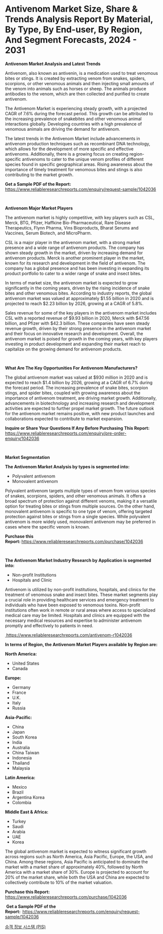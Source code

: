 <p><h1>Antivenom Market Size, Share & Trends Analysis Report By Material, By Type, By End-user, By Region, And Segment Forecasts, 2024 - 2031</h1></p><p><strong>Antivenom Market Analysis and Latest Trends</strong></p>
<p><p>Antivenom, also known as antivenin, is a medication used to treat venomous bites or stings. It is created by extracting venom from snakes, spiders, scorpions, or other venomous animals and then injecting small amounts of the venom into animals such as horses or sheep. The animals produce antibodies to the venom, which are then collected and purified to create antivenom.</p><p>The Antivenom Market is experiencing steady growth, with a projected CAGR of 7.6% during the forecast period. This growth can be attributed to the increasing prevalence of snakebites and other venomous animal interactions globally. Developing countries with a high prevalence of venomous animals are driving the demand for antivenom.</p><p>The latest trends in the Antivenom Market include advancements in antivenom production techniques such as recombinant DNA technology, which allows for the development of more specific and effective antivenoms. Additionally, there is a growing focus on creating region-specific antivenoms to cater to the unique venom profiles of different species found in specific geographical areas. Rising awareness about the importance of timely treatment for venomous bites and stings is also contributing to the market growth.</p></p>
<p><strong>Get a Sample PDF of the Report:&nbsp;</strong> <a href="https://www.reliableresearchreports.com/enquiry/request-sample/1042036">https://www.reliableresearchreports.com/enquiry/request-sample/1042036</a></p>
<p>&nbsp;</p>
<p><strong>Antivenom Major Market Players</strong></p>
<p><p>The antivenom market is highly competitive, with key players such as CSL, Merck, BTG, Pfizer, Haffkine Bio-Pharmaceutical, Rare Disease Therapeutics, Flynn Pharma, Vins Bioproducts, Bharat Serums and Vaccines, Serum Biotech, and MicroPharm. </p><p>CSL is a major player in the antivenom market, with a strong market presence and a wide range of antivenom products. The company has shown steady growth in the market, driven by increasing demand for antivenom products. Merck is another prominent player in the market, known for its research and development in the field of antivenom. The company has a global presence and has been investing in expanding its product portfolio to cater to a wider range of snake and insect bites.</p><p>In terms of market size, the antivenom market is expected to grow significantly in the coming years, driven by the rising incidence of snake bites and other venomous bites. According to industry reports, the global antivenom market was valued at approximately $1.55 billion in 2020 and is projected to reach $2.23 billion by 2026, growing at a CAGR of 5.8%.</p><p>Sales revenue for some of the key players in the antivenom market includes CSL with a reported revenue of $9.93 billion in 2020, Merck with $47.56 billion, and Pfizer with $42.3 billion. These companies have seen steady revenue growth, driven by their strong presence in the antivenom market and their focus on innovative research and development. Overall, the antivenom market is poised for growth in the coming years, with key players investing in product development and expanding their market reach to capitalize on the growing demand for antivenom products.</p></p>
<p>&nbsp;</p>
<p><strong>What Are The Key Opportunities For Antivenom Manufacturers?</strong></p>
<p><p>The global antivenom market was valued at $930 million in 2020 and is expected to reach $1.4 billion by 2026, growing at a CAGR of 6.7% during the forecast period. The increasing prevalence of snake bites, scorpion stings, and spider bites, coupled with growing awareness about the importance of antivenom treatment, are driving market growth. Additionally, advancements in biotechnology and increasing research and development activities are expected to further propel market growth. The future outlook for the antivenom market remains positive, with new product launches and collaborations expected to contribute to market expansion.</p></p>
<p><strong>Inquire or Share Your Questions If Any Before Purchasing This Report:</strong> <a href="https://www.reliableresearchreports.com/enquiry/pre-order-enquiry/1042036">https://www.reliableresearchreports.com/enquiry/pre-order-enquiry/1042036</a></p>
<p>&nbsp;</p>
<p><strong>Market Segmentation</strong></p>
<p><strong>The Antivenom Market Analysis by types is segmented into:</strong></p>
<p><ul><li>Polyvalent antivenom</li><li>Monovalent antivenom</li></ul></p>
<p><p>Polyvalent antivenom targets multiple types of venom from various species of snakes, scorpions, spiders, and other venomous animals. It offers a broad spectrum of protection against different venoms, making it a versatile option for treating bites or stings from multiple sources. On the other hand, monovalent antivenom is specific to one type of venom, offering targeted protection against bites or stings from a single species. While polyvalent antivenom is more widely used, monovalent antivenom may be preferred in cases where the specific venom is known.</p></p>
<p><strong>Purchase this Report:&nbsp;</strong><a href="https://www.reliableresearchreports.com/purchase/1042036">https://www.reliableresearchreports.com/purchase/1042036</a></p>
<p>&nbsp;</p>
<p><strong>The Antivenom Market Industry Research by Application is segmented into:</strong></p>
<p><ul><li>Non-profit Institutions</li><li>Hospitals and Clinic</li></ul></p>
<p><p>Antivenom is utilized by non-profit institutions, hospitals, and clinics for the treatment of venomous snake and insect bites. These market segments play a crucial role in providing healthcare services and emergency treatment to individuals who have been exposed to venomous toxins. Non-profit institutions often work in remote or rural areas where access to specialized medical care may be limited. Hospitals and clinics are equipped with the necessary medical resources and expertise to administer antivenom promptly and effectively to patients in need.</p></p>
<p><a href="https://www.reliableresearchreports.com/antivenom-r1042036">&nbsp;https://www.reliableresearchreports.com/antivenom-r1042036</a></p>
<p><strong>In terms of Region, the Antivenom Market Players available by Region are:</strong></p>
<p>
    <p> <strong> North America: </strong>
        <ul>
            <li>United States</li>
            <li>Canada</li>
        </ul>
        </p> 
    <p> <strong> Europe: </strong>
        <ul>
            <li>Germany</li>
            <li>France</li>
            <li>U.K.</li>
            <li>Italy</li>
            <li>Russia</li>
        </ul>
        </p> 
    <p> <strong> Asia-Pacific: </strong>
        <ul>
            <li>China</li>
            <li>Japan</li>
            <li>South Korea</li>
            <li>India</li>
            <li>Australia</li>
            <li>China Taiwan</li>
            <li>Indonesia</li>
            <li>Thailand</li>
            <li>Malaysia</li>
        </ul>
        </p> 
    <p> <strong> Latin America: </strong>
        <ul>
            <li>Mexico</li>
            <li>Brazil</li>
            <li>Argentina Korea</li>
            <li>Colombia</li>
        </ul>
        </p> 
    <p> <strong> Middle East & Africa: </strong>
        <ul>
            <li>Turkey</li>
            <li>Saudi</li>
            <li>Arabia</li>
            <li>UAE</li>
            <li>Korea</li>
        </ul>
    </p>
    </p>
<p><p>The global antivenom market is expected to witness significant growth across regions such as North America, Asia Pacific, Europe, the USA, and China. Among these regions, Asia Pacific is anticipated to dominate the market with a market share of approximately 40%, followed by North America with a market share of 30%. Europe is projected to account for 20% of the market share, while both the USA and China are expected to collectively contribute to 10% of the market valuation.</p></p>
<p><strong>Purchase this Report: </strong><a href="https://www.reliableresearchreports.com/purchase/1042036">https://www.reliableresearchreports.com/purchase/1042036</a></p>
<p>&nbsp;<strong>Get a Sample PDF of the Report:&nbsp;&nbsp;</strong><a href="https://www.reliableresearchreports.com/enquiry/request-sample/1042036">https://www.reliableresearchreports.com/enquiry/request-sample/1042036</a></p>
<p><strong></strong></p>
<p><p><a href="https://github.com/nicholasellison0076890/Market-Research-Report-List-2/blob/main/340946583778.md">승객 정보 시스템 (PIS)</a></p></p>